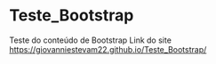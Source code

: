# Teste_Bootstrap
Teste do conteúdo de Bootstrap
Link do site
https://giovanniestevam22.github.io/Teste_Bootstrap/
